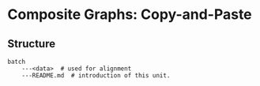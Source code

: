 # Composite Graphs: Copy-and-Paste

## Structure
```shell
batch
    ---<data>  # used for alignment
    ---README.md  # introduction of this unit.
```